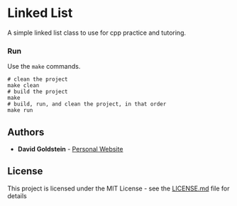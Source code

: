 # Linked List

A simple linked list class to use for cpp practice and tutoring.


### Run

Use the `make` commands.

```
# clean the project
make clean
# build the project
make
# build, run, and clean the project, in that order
make run
```


## Authors

* **David Goldstein** - [Personal Website](http://davidcharlesgoldstein.com/?github-linked-list)

## License

This project is licensed under the MIT License - see the [LICENSE.md](license.md) file for details
